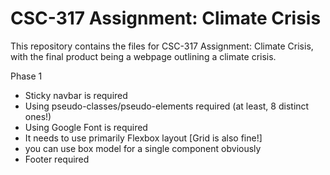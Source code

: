 # CSC-317 Assignment: Climate Crisis
This repository contains the files for CSC-317 Assignment: Climate Crisis, with the final product being a webpage outlining a climate crisis.

Phase 1

- Sticky navbar is required
- Using pseudo-classes/pseudo-elements required (at least, 8 distinct ones!)
- Using Google Font is required
- It needs to use primarily Flexbox layout [Grid is also fine!]
- you can use box model for a single component obviously
- Footer required
